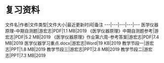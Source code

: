 # 复习资料

文件名|作者|文件类型|文件大小|最近更新时间|备注
---|---|---|---|---
医学仪器原理-中期自测题|游宏志|PDF|1.1 MB|2019
《医学仪器原理》中期自测题参考|游宏志|PDF|5.2 MB|2019
《医学仪器原理》作业第六周-参考答案|游宏志|PDF|7.4 MB|2019
医学仪器学习重点.docx|游宏志|Word|19 KB|2019
教学节段一|游宏志|PPT|1.8 MB|2019
教学节段三|游宏志|PPT|2.8 MB|2019
教学节段二|游宏志|PPT|7.3 MB|2019